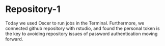 # Repository-1
Today we used Oscer to run jobs in the Terminal. Furthermore, we connected github repository with rstudio, and found the personal token is the key to avoiding repository issues of password authentication moving forward.

